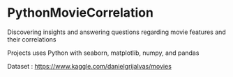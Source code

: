 # PythonMovieCorrelation

Discovering insights and answering questions regarding movie features and their correlations

Projects uses Python with seaborn, matplotlib, numpy, and pandas

Dataset : https://www.kaggle.com/danielgrijalvas/movies
